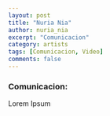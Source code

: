 ```yaml
---
layout: post
title: "Nuria Nia"
author: nuria_nia
excerpt: "Comunicacion"
category: artists
tags: [Comunicacion, Video]
comments: false
---
```


### Comunicacion: 
Lorem Ipsum
